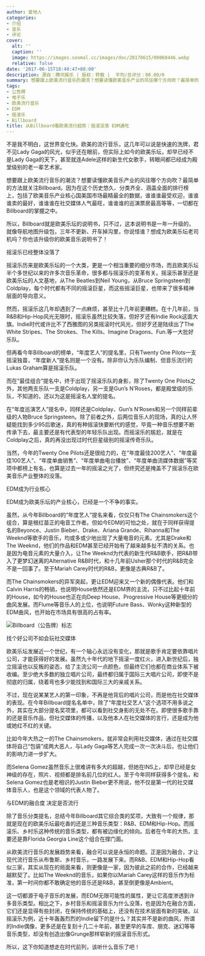 ```yaml
---
author: 爱地人
categories:
- 介绍
- 音乐
- 评论
cover:
  alt: ''
  caption: ''
  image: https://images.soomal.cc/images/doc/20170615/00068446.webp
  relative: false
date: '2017-06-15T18:40:47+08:00'
description: 源自：腾讯娱乐 | 版权：转载 |  平均/总评分：00.00/0
summary: 想要跟上欧美流行音乐的潮流？想要读懂欧美音乐产业的风往哪个方向吹？最简单的方法就关注Billboard。因为在这个历史悠久、分类齐全、涵盖全面的排行榜上，包括了欧美音乐产业核心国美国市场最精最全的数据……
tags:
- 公告牌
- 电子乐
- 欧美流行音乐
- EDM
- 摇滚乐
- Billboard
title: 从Billboard看欧美流行趋势：摇滚没落 EDM通吃
---
```


不是我不明白，这世界变化快。欧美的流行音乐，这几年可以说是快速的洗牌，君不见Lady Gaga的风光，似乎还在眼前，但实际上如今的欧美乐坛，却早已经不是Lady Gaga的天下，甚至就连Adele这样的新生代女歌手，转眼间都已经成为殿堂级别的老一辈艺术家。

想要跟上欧美流行音乐的潮流？想要读懂欧美音乐产业的风往哪个方向吹？最简单的方法就关注Billboard。因为在这个历史悠久、分类齐全、涵盖全面的排行榜上，包括了欧美音乐产业核心国美国市场最精最全的数据，谁谁谁最受欢迎，谁谁谁卖的最好，谁谁谁在社交媒体人气最旺，谁谁谁的巡演票房最高等等，一切都在Billboard的掌握之中。

所以，Billboard就是欧美乐坛的说明书，只不过，这本说明书是一年一升级的，就像导航地图升级包，三年不更新、开车掉沟里，你说怪谁？想成为欧美乐坛老司机吗？你也该升级你的欧美音乐说明书了！

摇滚乐已经整体没落了

摇滚乐历来是欧美乐坛的一个大类，更是一个相当重要的细分市场，而且欧美乐坛半个多世纪以来的许多次音乐革命，很多都与摇滚乐的变革有关。摇滚乐甚至还是欧美乐坛的人文基地，从The Beatles到Neil Young，从Bruce Springsteen到Coldplay，每个时代都有不同的摇滚巨星，而这些摇滚巨星，也带来了很多精神层面的导向意义。

然而，摇滚乐这几年却遇到了一点麻烦，甚至比十几年前更糟糕。在十几年前，当R&B和Hip-Hop风光无限时，摇滚乐虽然比较失落，但好歹还有Indie Rock这面大旗。Indie时代或许比不了西雅图的另类摇滚时代风光，但好歹还是陆续出了The White Stripes、The Strokes、The Kills、Imagine Dragons、Fun.等一大批好乐队。

但再看今年Billboard的榜单，“年度艺人”的提名里，只有Twenty One Pilots一支摇滚独苗，“年度新人”提名则是一个没有。除非你认为乐队编制、但音乐流行的Lukas Graham算是摇滚乐队。

而在“最佳组合”提名中，终于出现了摇滚乐队的身影，除了Twenty One Pilots之外，其他两支乐队一支是Coldplay，另一支是Gun’s N’Roses，都是殿堂级的乐队，不知道的，还以为这是摇滚名人堂的提名。

在“年度巡演艺人”提名中，同样还是Coldplay、Gun’s N’Roses和另一个同样前辈级的人物Bruce Springsteen。除了前者之外，后两位音乐人的现场，真的让人怀疑能找到多少95后歌迷，真的有种摇滚快要断代的感觉，毕竟一种音乐想要不断传承下去，最主要还是有代表型的年轻乐队出现。而摇滚乐的尴尬，就是在Coldplay之后，真的再没出现过时代巨星级别的摇滚传奇乐队。

当然，今年的Twenty One Pilots还是很给力的，在“年度最佳200艺人”、“年度最佳100艺人”、“年度单曲销售”、“年度单曲电台播放”、“年度单曲流媒体数据”等奖项中都榜上有名，也算是过去一年的摇滚之光了，但终究还是掩盖不了摇滚乐在欧美音乐产业整体的没落。

EDM成为行业核心

EDM成为欧美乐坛的产业核心，已经是一个不争的事实。

虽然，从今年Billboard的“年度艺人”提名来看，仅仅只有The Chainsmokers这个组合，算是根红苗正的电音工作者。但如今EDM的可怕之处，就在于同样获得提名的Beyonce、Justin Bieber、Drake、Ariana Grande、Rihanna和The Weeknd等歌手的音乐，均或多或少地出现了大量电音的元素。尤其是Drake和The Weeknd，他们的作品和EDM甚至已经开始有了越来越多扯不清的关系。也是因为电音元素的大量介入，让The Weeknd为代表的新生代R&B歌手，把R&B带入了更梦幻迷离的Alternative R&B时代，和十几年前Usher那个时代的R&B完全不是一回事了。至于Mariah Carey时代的R&B，更像是古典R&B了。

而The Chainsmokers的异军突起，更让EDM迎来又一个新的偶像代表。他们和Calvin Harris的畅销，也说明House依然还是EDM界的主流，只不过比起十年前的House，如今的House也正在向Deep House、Progressive House等更细分的曲风发展。而Flume等音乐人的上位，也说明Future Bass、Wonky这种新型的EDM曲风，也开始在市场具有很高的占有率。

![Billboard（公告牌）标志](https://images.soomal.cc/images/doc/20170615/00068446.webp)





找个好公司不如会玩社交媒体

欧美乐坛发展近一个世纪，有一个轴心永远没有变化，那就是歌手肯定要依靠唱片公司，才能获得好的发展。虽然九十年代的地下摇滚一度红火，进入新世纪后，独立摇滚也以反叛的姿态，给了主流公司一点颜色，但最终它们也都在商业体系下被收编。至少绝大多数的独立唱片公司，最终都归属于国际三大唱片公司，即使不是彻底的归属，绕着弯也多少能找到和国际三大的亲戚关系。

不过，现在说某某艺人的第一印象，不再是他背后的唱片公司，而是他在社交媒体的表现。在今年Billboard提名名单中，除了“年度社交艺人”这个选项不用多说之外，其实在大部分提名奖项里，都可以看到社交身影的无处不在。即使很多歌手靠的还是音乐作品，但社交媒体的传播，以及他本人在社交媒体的言行，还是成为他或她红不红的关键。

比如今年大热之一的The Chainsmokers，就非常会利用社交媒体，通过在社交媒体将自己“包装”成两大恶人，与Lady Gaga等艺人完成一次一次决斗后，也让他们的影响力进一步扩大。

而Selena Gomez虽然音乐上很难讲有多大的超越，但她在INS上，却早已经是女神级的存在，照片、视频都是排名前几位的红人。至于今年同样获得多个提名，和Selena Gomez也是老相识的Justin Bieber更不用说，他不仅是第一代的社交媒体音乐人，也是这个领域的代表人物了。

与EDM的融合度 决定是否流行

除了音乐分类提名，总结今年Billboard其它综合类的奖项，大致有一个规律，那就是现在的欧美乐坛最吃香的还是三种音乐类型：R&B、EDM和Hip-Hop。而摇滚乐、乡村乐这种传统的音乐类型，都有被边缘化的倾向。后者在今年的大热，主要还是靠Florida Georgia Line这个组合在撑门面。

从欧美流行音乐的发展趋势来看，融合可以说是永恒的命题。正是因为融合，才让现代流行音乐从布鲁斯、乡村音乐，一路发展下来。而R&B、EDM和Hip-Hop看似三家，其实从现在的局面来看，则更像是一家，因为彼此之前的合作，已经越来越默契了。比如The Weeknd的音乐，如果你以Mariah Carey这样的音乐作为标准，第一时间你都不敢确定他的音乐还是R&B，甚至倒更像是Ambient。

这一切都源于电子音乐的发展，而EDM无限可能性的属性，更让它高度渗透到许多音乐类型。相比之下，乡村音乐和摇滚音乐为什么没落，也是因为在融合方面，它们还是显得有些封闭，在保持传统的基础上，还没有在技术层面有新的突破。以摇滚乐为例，近十年轰轰烈烈的Indie留下的是什么？其实并不是新的曲风，所谓的Indie偶像，更多还是在复刻十几二十年前，甚至更早的车库、朋克、迷幻等等音乐类型，却没有创造出像Grunge那样崭新的摇滚音乐形式。

所以，这下你知道想走在时代前列，该听什么音乐了吧！